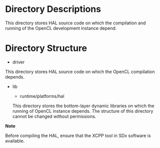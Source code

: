 # Directory Descriptions


This directory stores HAL source code on which the compilation and running of the OpenCL development instance depend.

# Directory Structure

* driver

This directory stores HAL source code on which the OpenCL compilation depends.

* lib
  - runtime/platforms/hal

  This directory stores the bottom-layer dynamic libraries on which the running of OpenCL instance depends. The structure of this directory cannot be changed without permissions.

**Note**

Before compiling the HAL, ensure that the XCPP tool in SDx software is available.

